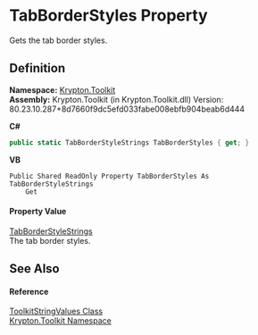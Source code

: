 # TabBorderStyles Property


Gets the tab border styles.



## Definition
**Namespace:** <a href="79d2eac2-21f4-54ff-7552-b20c33c30600.md">Krypton.Toolkit</a>  
**Assembly:** Krypton.Toolkit (in Krypton.Toolkit.dll) Version: 80.23.10.287+8d7660f9dc5efd033fabe008ebfb904beab6d444

**C#**
``` C#
public static TabBorderStyleStrings TabBorderStyles { get; }
```
**VB**
``` VB
Public Shared ReadOnly Property TabBorderStyles As TabBorderStyleStrings
	Get
```



#### Property Value
<a href="686f4c78-ff54-9a69-65ab-11ed7f1d8c9a.md">TabBorderStyleStrings</a>  
The tab border styles.

## See Also


#### Reference
<a href="17eaa1c0-4744-e2c6-9ebe-b78766940617.md">ToolkitStringValues Class</a>  
<a href="79d2eac2-21f4-54ff-7552-b20c33c30600.md">Krypton.Toolkit Namespace</a>  
